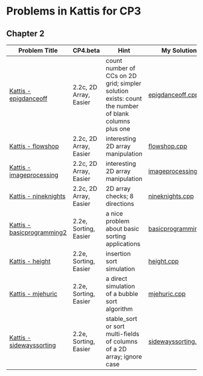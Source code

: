 # Problems in Kattis for CP3

## Chapter 2
| Problem Title| CP4.beta| Hint | My Solution |
| --- | --- | --- | --- |
| [Kattis - epigdanceoff](https://open.kattis.com/problems/epigdanceoff) | 2.2c, 2D Array, Easier | count number of CCs on 2D grid; simpler solution exists: count the number of blank columns plus one | [epigdanceoff.cpp](epigdanceoff.cppg) |
| [Kattis - flowshop](https://open.kattis.com/problems/flowshop) | 2.2c, 2D Array, Easier | interesting 2D array manipulation | [flowshop.cpp](flowshop.cpp) |
| [Kattis - imageprocessing](https://open.kattis.com/problems/imageprocessing) | 2.2c, 2D Array, Easier | interesting 2D array manipulation | [imageprocessing.cpp](imageprocessing.cpp) |
| [Kattis - nineknights](https://open.kattis.com/problems/nineknights) | 2.2c, 2D Array, Easier | 2D array checks; 8 directions | [nineknights.cpp](nineknights.cpp) |
| [Kattis - basicprogramming2](https://open.kattis.com/problems/basicprogramming2) | 2.2e, Sorting, Easier | a nice problem about basic sorting applications | [basicprogramming2](basicprogramming2.cpp) |
| [Kattis - height](https://open.kattis.com/problems/height) | 2.2e, Sorting, Easier | insertion sort simulation | [height.cpp](height.cpp) |
| [Kattis - mjehuric](https://open.kattis.com/problems/mjehuric) | 2.2e, Sorting, Easier | a direct simulation of a bubble sort algorithm | [mjehuric.cpp](mjehuric.cpp) |
| [Kattis - sidewayssorting](https://open.kattis.com/problems/sidewayssorting) | 2.2e, Sorting, Easier | stable_sort or sort multi-fields of columns of a 2D array; ignore case | [sidewayssorting.cpp](sidewayssorting.cpp) |
